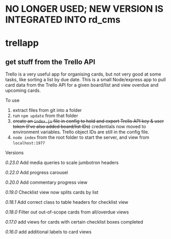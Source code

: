 # NO LONGER USED; NEW VERSION IS INTEGRATED INTO rd_cms

# trellapp

## get stuff from the Trello API

Trello is a very useful app for organising cards, but not very good at some tasks, like sorting a list by due date.
This is a small Node/express app to pull card data from the Trello API for a given board/list and view overdue and upcoming cards.

To use
1. extract files from git into a folder
2. run `npm update` from that folder
3. ~~create an `index.js` file in config to hold and export Trello API key & user token (I've also added board/list IDs)~~ credentials now moved to environment variables. Trello object IDs are still in the config file. 
4. `node index` from the root folder to start the server, and view from `localhost:1977`

Versions

_0.23.0_
Add media queries to scale jumbotron headers

_0.22.0_
Add progress carousel

_0.20.0_
Add commentary progress view

_0.19.0_
Checklist view now splits cards by list

_0.18.1_
Add correct class to table headers for checklist view

_0.18.0_
Filter out out-of-scope cards from all/overdue views

_0.17.0_
add views for cards with certain checklist boxes completed

_0.16.0_
add additional labels to card views

